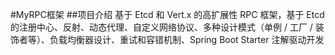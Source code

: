 #MyRPC框架
##项目介绍
基于 Etcd 和 Vert.x 的高扩展性 RPC 框架，基于 Etcd 的注册中心、反射、动态代理、自定义网络协议、多种设计模式（单例 / 工厂 / 装饰者等）、负载均衡器设计、重试和容错机制、Spring Boot Starter 注解驱动开发
